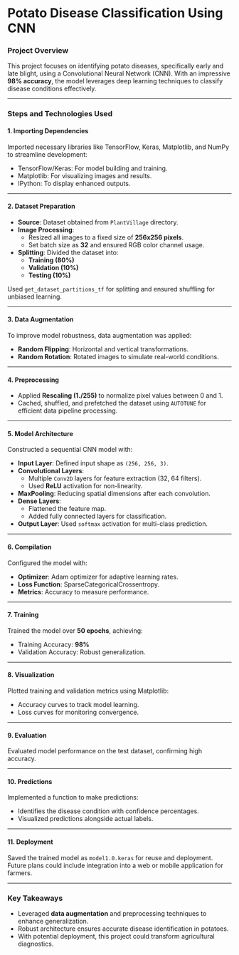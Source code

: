 
# Potato Disease Classification Using CNN

### **Project Overview**
This project focuses on identifying potato diseases, specifically early and late blight, using a Convolutional Neural Network (CNN). With an impressive **98% accuracy**, the model leverages deep learning techniques to classify disease conditions effectively.

---

### **Steps and Technologies Used**

#### **1. Importing Dependencies**
Imported necessary libraries like TensorFlow, Keras, Matplotlib, and NumPy to streamline development:
- TensorFlow/Keras: For model building and training.
- Matplotlib: For visualizing images and results.
- IPython: To display enhanced outputs.

---

#### **2. Dataset Preparation**
- **Source**: Dataset obtained from `PlantVillage` directory.
- **Image Processing**:
  - Resized all images to a fixed size of **256x256 pixels**.
  - Set batch size as **32** and ensured RGB color channel usage.
- **Splitting**: Divided the dataset into:
  - **Training (80%)**
  - **Validation (10%)**
  - **Testing (10%)**

Used `get_dataset_partitions_tf` for splitting and ensured shuffling for unbiased learning.

---

#### **3. Data Augmentation**
To improve model robustness, data augmentation was applied:
- **Random Flipping**: Horizontal and vertical transformations.
- **Random Rotation**: Rotated images to simulate real-world conditions.

---

#### **4. Preprocessing**
- Applied **Rescaling (1./255)** to normalize pixel values between 0 and 1.
- Cached, shuffled, and prefetched the dataset using `AUTOTUNE` for efficient data pipeline processing.

---

#### **5. Model Architecture**
Constructed a sequential CNN model with:
- **Input Layer**: Defined input shape as `(256, 256, 3)`.
- **Convolutional Layers**:
  - Multiple `Conv2D` layers for feature extraction (32, 64 filters).
  - Used **ReLU** activation for non-linearity.
- **MaxPooling**: Reducing spatial dimensions after each convolution.
- **Dense Layers**:
  - Flattened the feature map.
  - Added fully connected layers for classification.
- **Output Layer**: Used `softmax` activation for multi-class prediction.

---

#### **6. Compilation**
Configured the model with:
- **Optimizer**: Adam optimizer for adaptive learning rates.
- **Loss Function**: SparseCategoricalCrossentropy.
- **Metrics**: Accuracy to measure performance.

---

#### **7. Training**
Trained the model over **50 epochs**, achieving:
- Training Accuracy: **98%**
- Validation Accuracy: Robust generalization.

---

#### **8. Visualization**
Plotted training and validation metrics using Matplotlib:
- Accuracy curves to track model learning.
- Loss curves for monitoring convergence.

---

#### **9. Evaluation**
Evaluated model performance on the test dataset, confirming high accuracy.

---

#### **10. Predictions**
Implemented a function to make predictions:
- Identifies the disease condition with confidence percentages.
- Visualized predictions alongside actual labels.

---

#### **11. Deployment**
Saved the trained model as `model1.0.keras` for reuse and deployment. Future plans could include integration into a web or mobile application for farmers.

---

### **Key Takeaways**
- Leveraged **data augmentation** and preprocessing techniques to enhance generalization.
- Robust architecture ensures accurate disease identification in potatoes.
- With potential deployment, this project could transform agricultural diagnostics.


